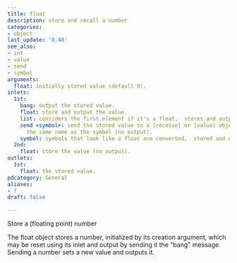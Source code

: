```yaml
---
title: float
description: store and recall a number
categories:
- object
last_update: '0.48'
see_also:
- int
- value
- send
- symbol
arguments:
  float: initially stored value (default 0).
inlets:
  1st:
    bang: output the stored value.
    float: store and output the value.
    list: considers the first element if it's a float,  stores and outputs it.
    send <symbol>: send the stored value to a [receive] or [value] object that has
      the same name as the symbol (no output).
    symbol: symbols that look like a float are converted,  stored and output.
  2nd:
    float: store the value (no output).
outlets:
  1st:
    float: the stored value.
pdcategory: General
aliases:
- f
draft: false

---
```

Store a (floating point) number

The float object stores a number,  initialized by its creation argument,  which may be reset using its inlet and output by sending it the "bang" message. Sending a number sets a new value and outputs it.
